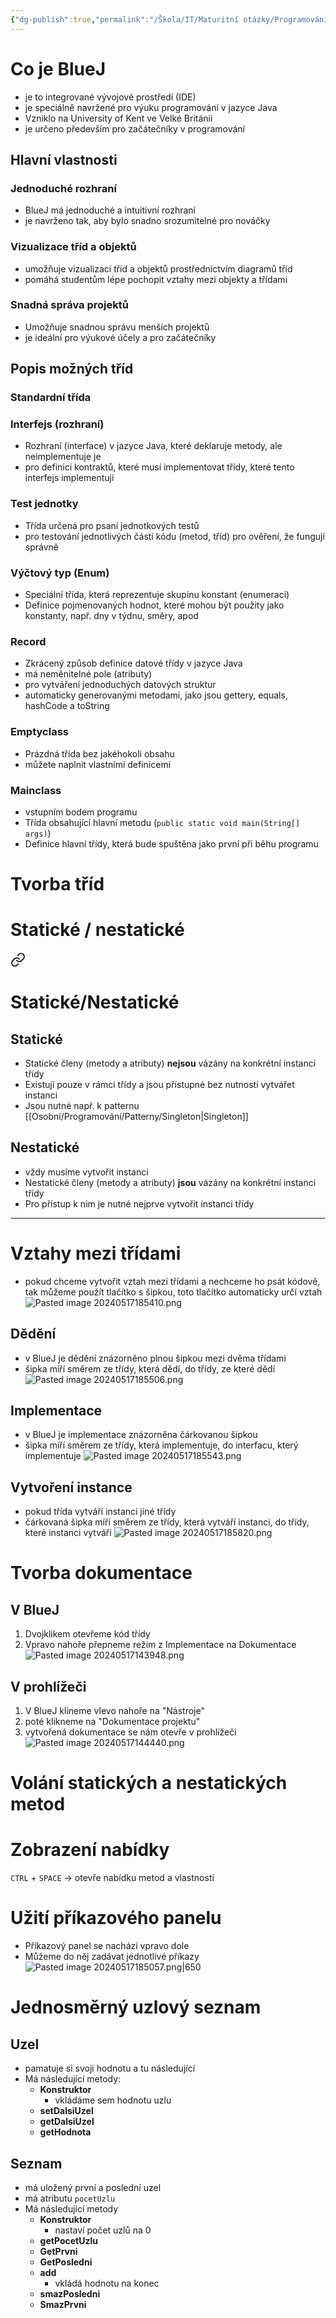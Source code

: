 ```yaml
---
{"dg-publish":true,"permalink":"/Škola/IT/Maturitní otázky/Programování/Vývojové prostředí BlueJ/","tags":["Maturitní_otázka","IT","Programování"],"created":"2023-12-19T09:15:51.269+01:00","updated":"2024-05-17T18:58:22.010+02:00"}
---
```


# Co je BlueJ
- je to integrované vývojové prostředí (IDE)
- je speciálně navržené pro výuku programování v jazyce Java
- Vzniklo na University of Kent ve Velké Británii
- je určeno především pro začátečníky v programování
## Hlavní vlastnosti
### Jednoduché rozhraní
- BlueJ má jednoduché a intuitivní rozhraní
- je navrženo tak, aby bylo snadno srozumitelné pro nováčky
### Vizualizace tříd a objektů
- umožňuje vizualizaci tříd a objektů prostřednictvím diagramů tříd
- pomáhá studentům lépe pochopit vztahy mezi objekty a třídami
### Snadná správa projektů
- Umožňuje snadnou správu menších projektů
- je ideální pro výukové účely a pro začátečníky
## Popis možných tříd
### Standardní třída
### Interfejs (rozhraní)
- Rozhraní (interface) v jazyce Java, které deklaruje metody, ale neimplementuje je
- pro definici kontraktů, které musí implementovat třídy, které tento interfejs implementují
### Test jednotky
- Třída určená pro psaní jednotkových testů
- pro testování jednotlivých částí kódu (metod, tříd) pro ověření, že fungují správně
### Výčtový typ (Enum)
- Speciální třída, která reprezentuje skupinu konstant (enumeraci)
- Definice pojmenovaných hodnot, které mohou být použity jako konstanty, např. dny v týdnu, směry, apod
### Record
- Zkrácený způsob definice datové třídy v jazyce Java
- má neměnitelné pole (atributy)
- pro vytváření jednoduchých datových struktur
- automaticky generovanými metodami, jako jsou gettery, equals, hashCode a toString
### Emptyclass
- Prázdná třída bez jakéhokoli obsahu
- můžete naplnit vlastními definicemi
### Mainclass
- vstupním bodem programu
- Třída obsahující hlavní metodu (`public static void main(String[] args)`)
- Definice hlavní třídy, která bude spuštěna jako první při běhu programu
# Tvorba tříd 
# Statické / nestatické

<div class="transclusion internal-embed is-loaded"><a class="markdown-embed-link" href="/skola/it/programovani/metody-c-sharp/#staticke-nestaticke" aria-label="Open link"><svg xmlns="http://www.w3.org/2000/svg" width="24" height="24" viewBox="0 0 24 24" fill="none" stroke="currentColor" stroke-width="2" stroke-linecap="round" stroke-linejoin="round" class="svg-icon lucide-link"><path d="M10 13a5 5 0 0 0 7.54.54l3-3a5 5 0 0 0-7.07-7.07l-1.72 1.71"></path><path d="M14 11a5 5 0 0 0-7.54-.54l-3 3a5 5 0 0 0 7.07 7.07l1.71-1.71"></path></svg></a><div class="markdown-embed">



# Statické/Nestatické
## Statické
- Statické členy (metody a atributy) **nejsou** vázány na konkrétní instanci třídy
- Existují pouze v rámci třídy a jsou přístupné bez nutnosti vytvářet instanci
- Jsou nutné např. k patternu [[Osobní/Programování/Patterny/Singleton\|Singleton]]
## Nestatické
- vždy musíme vytvořit instanci
- Nestatické členy (metody a atributy) **jsou** vázány na konkrétní instanci třídy
- Pro přístup k nim je nutné nejprve vytvořit instanci třídy
___

</div></div>

# Vztahy mezi třídami
- pokud chceme vytvořit vztah mezi třídami a nechceme ho psát kódově, tak můžeme použít tlačítko s šipkou, toto tlačítko automaticky určí vztah
![Pasted image 20240517185410.png](/img/user/Images/Pasted%20image%2020240517185410.png)
## Dědění
- v BlueJ je dědění znázorněno plnou šipkou mezi dvěma třídami
- šipka míří směrem ze třídy, která dědí, do třídy, ze které dědí
![Pasted image 20240517185506.png](/img/user/Images/Pasted%20image%2020240517185506.png)
## Implementace
- v BlueJ je implementace znázorněna čárkovanou šipkou
- šipka míří směrem ze třídy, která implementuje, do interfacu, který implementuje
![Pasted image 20240517185543.png](/img/user/Images/Pasted%20image%2020240517185543.png)
## Vytvoření instance
- pokud třída vytváří instanci jiné třídy
- čárkovaná šipka míří směrem ze třídy, která vytváří instanci, do třídy, které instanci vytváří
![Pasted image 20240517185820.png](/img/user/Images/Pasted%20image%2020240517185820.png)
# Tvorba dokumentace
## V BlueJ
1. Dvojklikem otevřeme kód třídy
2. Vpravo nahoře přepneme režim z Implementace na Dokumentace
![Pasted image 20240517143948.png](/img/user/Images/Pasted%20image%2020240517143948.png)
## V prohlížeči
1. V BlueJ klineme vlevo nahoře na "Nástroje"
2. poté klikneme na "Dokumentace projektu"
3. vytvořená dokumentace se nám otevře v prohlížeči
![Pasted image 20240517144440.png](/img/user/Images/Pasted%20image%2020240517144440.png)
# Volání statických a nestatických metod
# Zobrazení nabídky
`CTRL` + `SPACE` -> otevře nabídku metod a vlastností
# Užití příkazového panelu
- Příkazový panel se nachází vpravo dole
- Můžeme do něj zadávat jednotlivé příkazy
![Pasted image 20240517185057.png|650](/img/user/Images/Pasted%20image%2020240517185057.png)
# Jednosměrný uzlový seznam
## Uzel
- pamatuje si svoji hodnotu a tu následující
- Má následující metody:
	- **Konstruktor**
		- vkládáme sem hodnotu uzlu
	- **setDalsiUzel**
	- **getDalsiUzel**
	- **getHodnota**
## Seznam
- má uložený první a poslední uzel
- má atributu `pocetUzlu`
- Má následující metody
	- **Konstruktor**
		- nastaví počet uzlů na 0
	- **getPocetUzlu**
	- **GetPrvni**
	- **GetPosledni**
	- **add**
		- vkládá hodnotu na konec
	- **smazPosledni**
	- **SmazPrvni**